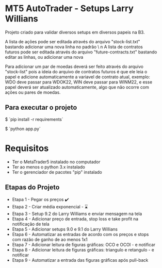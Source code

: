 # MT5 AutoTrader - Setups Larry Willians

Projeto criado para validar diversos setups em diversos papeis na B3.

A lista de ações pode ser editada através do arquivo "stock-list.txt" bastando adicionar uma nova linha no padrão \ n
A lista de contratos futuros pode ser editada através do arquivo "future-contracts.txt" bastando editar as linhas, ou adicionar uma nova

Para adicionar um par de moedas deverá ser feito através do arquivo "stock-list" pois a ideia do arquivo de contratos futuros é que ele leia o papel e adicione automaticamente a variavel de contrato atual, exemplo: WDO deve passar para WDOK22, WIN deve passar para WINM22, e esse papel deverá ser atualizado automaticamente, algo que não ocorre com ações ou pares de moedas.

## Para executar o projeto

<p>$ `pip install -r requirements`</p>
<p>$ `python app.py`</p>

# Requisitos
* Ter o MetaTrader5 instalado no computador
* Ter ao menos o python 3.x instalado
* Ter o gerenciador de pacotes "pip" instalado

## Etapas do Projeto
* Etapa 1 - Pegar os preços :heavy_check_mark:
* Etapa 2 - Criar média exponencial - :hourglass:
* Etapa 3 - Setup 9.2 do Larry Williams e enviar mensagem na tela
* Etapa 4 - Adicionar preço de entrada, stop loss e take profit na notificação de tela
* Etapa 5 - Adicionar setups 9.0 e 9.1 do Larry Willians
* Etapa 6 - Automatizar as entradas de acordo com os preços e stops com razão de ganho de ao menos 1x1
* Etapa 7 - Adicionar leitura de figuras gráficas: OCO e OCOI - e notificar
* Etapa 8 - Adicionar leitura de figuras gráficas: triangulo e retangulo - e notificar
* Etapa 9 - Automatizar a entrada das figuras gráficas após pull-back